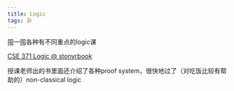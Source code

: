 ```yaml
---
title: Logic
tags: 杂
---
```


囤一囤各种有不同重点的logic课

<!--more-->

[CSE 371 Logic @ stonyrbook](https://www3.cs.stonybrook.edu/~cse371/)

授课老师出的书里面还介绍了各种proof system，很快地过了（对吃饭比较有帮助的）non-classical logic
